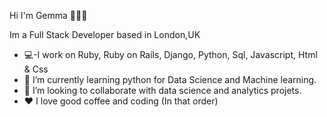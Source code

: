 Hi I'm Gemma 👩🏽‍💻


Im a Full Stack Developer based in London,UK

- 💻-I work on Ruby, Ruby on Rails, Django, Python, Sql, Javascript, Html & Css
- 🌱 I’m currently learning python for Data Science and Machine learning.
- 👯 I’m looking to collaborate with data science and analytics projets.
- ♥️ I love good coffee and coding (In that order)
